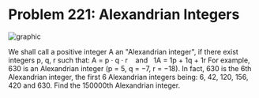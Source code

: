 # Problem 221: Alexandrian Integers

![graphic](img221.gif)

We shall call a positive integer A an "Alexandrian integer", if there
exist integers p, q, r such that: A = p · q · r    and   1A = 1p + 1q +
1r For example, 630 is an Alexandrian integer (p = 5, q = −7, r = −18).
In fact, 630 is the 6th Alexandrian integer, the first 6 Alexandrian
integers being: 6, 42, 120, 156, 420 and 630. Find the 150000th
Alexandrian integer.
